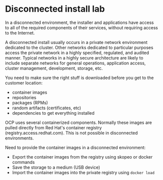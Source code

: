 # Disconnected install lab

In a disconnected environment, the installer and applications have access to all
of the required components of their services, without requiring access to the
Internet.

A disconnected install usually occurs in a private network environment dedicated
to the cluster. Other networks dedicated to particular purposes access the
private network in a highly specified, regulated, and audited manner. Typical
networks in a highly secure architecture are likely to include separate networks
for general operations, application access, cluster management, development,
storage, etc.

You need to make sure the right stuff is downloaded before you get to the
customer location:  

* container images
* repositories
* packages (RPMs)
* random artifacts (certificates, etc)
* dependencies to get everything installed

OCP uses several containerized components. Normally these images are pulled
directly from Red Hat's container registry (registry.access.redhat.com). This
is not possible in disconnected environments.

Need to provide the container images in a disconnected environment:  

* Export the container images from the registry using skopeo or docker commands
* Save the storage to a medium (USB device)
* Import the container images into the private registry using `docker load`
